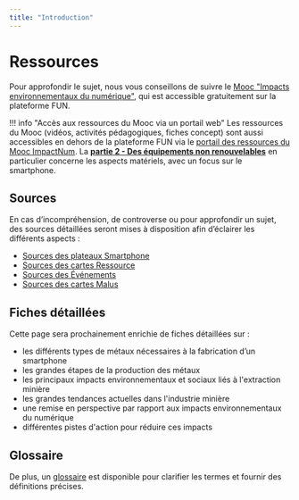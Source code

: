 ```yaml
---
title: "Introduction"
---
```

# Ressources

Pour approfondir le sujet, nous vous conseillons de suivre le [Mooc "Impacts environnementaux du numérique"](https://www.fun-mooc.fr/fr/cours/impacts-environnementaux-du-numerique/), qui est accessible gratuitement sur la plateforme FUN. 

!!! info "Accès aux ressources du Mooc via un portail web"
    Les ressources du Mooc (vidéos, activités pédagogiques, fiches concept) sont aussi accessibles en dehors de la plateforme FUN via le [portail des ressources du Mooc ImpactNum](https://learninglab.gitlabpages.inria.fr/mooc-impacts-num/mooc-impacts-num-ressources/index.html). La **[partie 2 - Des équipements non renouvelables](https://learninglab.gitlabpages.inria.fr/mooc-impacts-num/mooc-impacts-num-ressources/Partie2/index.html)** en particulier concerne les aspects matériels, avec un focus sur le smartphone.

## Sources
En cas d’incompréhension, de controverse ou pour approfondir un sujet, des sources détaillées seront mises à disposition afin d’éclairer les différents aspects :

- [Sources des plateaux Smartphone](https://learninglab.gitlabpages.inria.fr/serious-game/smartphone/Ressources/Sources/Sources_plateau.html)
- [Sources des cartes Ressource](https://learninglab.gitlabpages.inria.fr/serious-game/smartphone/Ressources/Sources/Sources_metaux.html)
- [Sources des Événements](https://learninglab.gitlabpages.inria.fr/serious-game/smartphone/Ressources/Sources/Sources_events.html)
- [Sources des cartes Malus](https://learninglab.gitlabpages.inria.fr/serious-game/smartphone/Ressources/Sources/Sources_malus.html)

## Fiches détaillées

Cette page sera prochainement enrichie de fiches détaillées sur :

- les différents types de métaux nécessaires à la fabrication d’un smartphone
- les grandes étapes de la production des métaux
- les principaux impacts environnementaux et sociaux liés à l'extraction minière
- les grandes tendances actuelles dans l'industrie minière
- une remise en perspective par rapport aux impacts environnementaux du numérique
- différentes pistes d'action pour réduire ces impacts

## Glossaire

De plus, un [glossaire](https://learninglab.gitlabpages.inria.fr/serious-game/smartphone/Ressources/Glossaire.html) est disponible pour clarifier les termes et fournir des définitions précises.